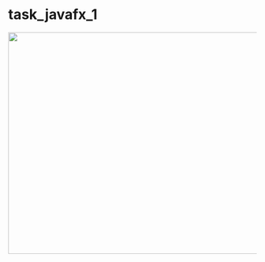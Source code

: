 # task_javafx_1

<img src="https://puwwsa.db.files.1drv.com/y4mTuY7HJNM11JMwt2BWlivDEJJ3llhAvW9RO9_DhgeSK1yZLgHLI6VEWr2ssbzPQFQj3fuIqCpX0Yum_7Zl2YAEF51LctmIg2aqJoqTOuOXRRz7cjcBGc1M_0RJBt1P3BeEgBKkYyASPqLuPy3AULD_VReU6v36cJNWMnKVF8tfRvNOQVkjOllW31wDNd3mYL_vUrqlKv78MTNd8-tpdhIpQ/20211117001532-f675b4c18c.gif" width="721" height="448" />
